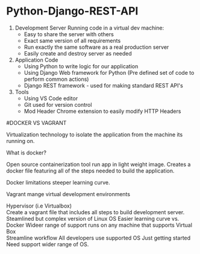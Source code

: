# Python-Django-REST-API


1. Development Server
   Running code in a virtual dev machine: 
   - Easy to share the server with others 
   - Exact same version of all requirements
   - Run exactly the same software as a real production server
   - Easily create and destroy server as needed
2. Application Code 
   - Using Python to write logic for our application
   - Using Django Web framework for Python (Pre defined set of code to perform common actions)
   - Django REST framework - used for making standard REST API's
3. Tools
   - Using VS Code editor
   - Git used for version control
   -  Mod Header  Chrome extension to easily modify HTTP Headers


#DOCKER VS VAGRANT 

Virtualization technology to isolate the application from the machine its running on.  

What is docker? 

Open source containerization tool run app in light weight image.   Creates a docker file featuring all of the steps needed to build the application. 

Docker limitations  steeper learning curve.  

Vagrant  mange virtual development environments   

Hypervisor (i.e Virtualbox)   
Create a vagrant file that includes all steps to build  development server.  
Steamlined but complex version of Linux OS 
Easier learning curve vs. Docker  Wideer range of support  runs on any machine that supports Virtual Box  
Streamline workflow  All developers use supported OS   Just getting started Need support wider range of OS. 



